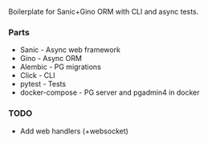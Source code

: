 Boilerplate for Sanic+Gino ORM with CLI and async tests.

### Parts ###
 * Sanic - Async web framework
 * Gino - Async ORM
 * Alembic - PG migrations
 * Click - CLI
 * pytest - Tests
 * docker-compose - PG server and pgadmin4 in docker



### TODO ###
 * Add web handlers (+websocket)